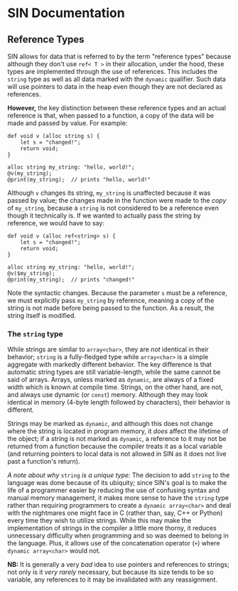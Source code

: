 # SIN Documentation

## Reference Types

SIN allows for data that is referred to by the term "reference types" because although they don't use `ref< T >` in their allocation, under the hood, these types are implemented through the use of references. This includes the `string` type as well as all data marked with the `dynamic` qualifier. Such data will use pointers to data in the heap even though they are not declared as references.

**However,** the key distinction between these reference types and an actual reference is that, when passed to a function, a copy of the data will be made and passed by value. For example:

    def void v (alloc string s) {
        let s = "changed!";
        return void;
    }

    alloc string my_string: "hello, world!";
    @v(my_string);
    @print(my_string);  // prints "hello, world!"

Although `v` changes its string, `my_string` is unaffected because it was passed by value; the changes made in the function were made to the *copy* of `my_string`, because a `string` is not considered to be a reference even though it technically is. If we wanted to actually pass the string by reference, we would have to say:

    def void v (alloc ref<string> s) {
        let s = "changed!";
        return void;
    }

    alloc string my_string: "hello, world!";
    @v($my_string);
    @print(my_string);  // prints "changed!"

Note the syntactic changes. Because the parameter `s` must be a reference, we must explicitly pass `my_string` by reference, meaning a copy of the string is not made before being passed to the function. As a result, the string itself is modified.

### The `string` type

While strings are similar to `array<char>`, they are *not* identical in their behavior; `string` is a fully-fledged type while `array<char>` is a simple aggregate with markedly different behavior. The key difference is that automatic string types are still variable-length, while the same cannot be said of arrays. Arrays, unless marked as `dynamic`, are always of a fixed width which is known at compile time. Strings, on the other hand, are not, and always use dynamic (or `const`) memory. Although they may look identical in memory (4-byte length followed by characters), their behavior is different.

Strings may be marked as `dynamic`, and although this does not change where the string is located in program memory, it *does* affect the lifetime of the object; if a string is not marked as `dynamic`, a reference to it may not be returned from a function because the compiler treats it as a local variable (and returning pointers to local data is not allowed in SIN as it does not live past a function's return).

*A note about why* `string` *is a unique type:* The decision to add `string` to the language was done because of its ubiquity; since SIN's goal is to make the life of a programmer easier by reducing the use of confusing syntax and manual memory management, it makes more sense to have the `string` type rather than requiring programmers to create a `dynamic array<char>` and deal with the nightmares one might face in C (rather than, say, C++ or Python) every time they wish to utilize strings. While this may make the implementation of strings in the compiler a little more thorny, it reduces unnecessary difficulty when programming and so was deemed to belong in the language. Plus, it allows use of the concatenation operator (`+`) where `dynamic array<char>` would not.

**NB:** It is generally a very *bad* idea to use pointers and references to strings; not only is it *very rarely* necessary, but because its size tends to be so variable, any references to it may be invalidated with any reassignment.
